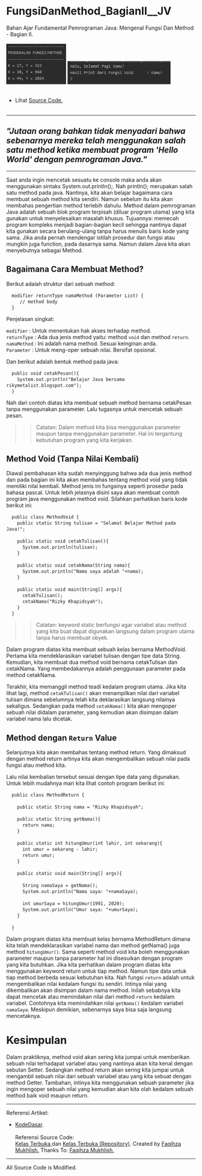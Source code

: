 # FungsiDanMethod_BagianII__JV
Bahan Ajar Fundamental Pemrograman Java: Mengenal Fungsi Dan Method - Bagian II.<br><br>
<img src="https://github.com/RizkyKhapidsyah/FungsiDanMethod_BagianII__JV/blob/master/result/001.PNG">
<img src="https://github.com/RizkyKhapidsyah/FungsiDanMethod_BagianII__JV/blob/master/result/002.PNG"><br><br>
- Lihat <a href="https://github.com/RizkyKhapidsyah/FungsiDanMethod_BagianII__JV/tree/master/src/com/rizkykhapidsyah/fdmii">Source Code.</a><br><br>

-----

## <i>"Jutaan orang bahkan tidak menyadari bahwa sebenarnya mereka telah menggunakan salah satu method ketika membuat program 'Hello World' dengan pemrograman Java."</i>

---

Saat anda ingin mencetak sesuatu ke console maka anda akan menggunakan sintaks System.out.println();. Nah println(); merupakan salah satu method pada java. Nantinya, kita akan belajar bagaimana cara membuat sebuah method kita sendiri. Namun sebelum itu kita akan membahas pengertian method terlebih dahulu. Method dalam pemrograman Java adalah sebuah blok program terpisah (diluar program utama) yang kita gunakan untuk menyelesaikan masalah khusus. Tujuannya: memecah program kompleks menjadi bagian-bagian kecil sehingga nantinya dapat kita gunakan secara berulang-ulang tanpa harus menulis baris kode yang sama. Jika anda pernah mendengar istilah prosedur dan fungsi atau mungkin juga function, pada dasarnya sama. Namun dalam Java kita akan menyebutnya sebagai Method.

## Bagaimana Cara Membuat Method?

Berikut adalah struktur dari sebuah method:

      modifier returnType namaMethod (Parameter List) {
         // method body
      }

Penjelasan singkat:

<code>modifier</code> : Untuk menentukan hak akses terhadap method.<br>
<code>returnType</code> : Ada dua jenis method yaitu: method <code>void</code> dan method <code>return</code>.<br>
<code>namaMethod</code> : Ini adalah nama method. Sesuai keinginan anda.<br>
<code>Parameter</code> : Untuk meng-oper sebuah nilai. Bersifat opsional.<br>

Dan berikut adalah bentuk method pada java:

      public void cetakPesan(){
        System.out.println("Belajar Java bersama rikymetalist.blogspot.com");
      }

Nah dari contoh diatas kita membuat sebuah method bernama cetakPesan tanpa menggunakan parameter. Lalu tugasnya untuk mencetak sebuah pesan.

>> Catatan: Dalam method kita bisa menggunakan parameter maupun tanpa menggunakan parameter. Hal ini tergantung kebutuhan program yang kita kerjakan.

## Method Void (Tanpa Nilai Kembali)

Diawal pembahasan kita sudah menyinggung bahwa ada dua jenis method dan pada bagian ini kita akan membahas tentang method void yang tidak memiliki nilai kembali. Method jenis ini fungsinya seperti prosedur pada bahasa pascal. Untuk lebih jelasnya disini saya akan membuat contoh program java menggunakan method void. Silahkan perhatikan baris kode berikut ini:

      public class MethodVoid {
        public static String tulisan = "Selamat Belajar Method pada Java!";

        public static void cetakTulisan(){
          System.out.println(tulisan);
        }

        public static void cetakNama(String nama){
          System.out.println("Nama saya adalah "+nama);
        }

        public static void main(String[] args){
          cetakTulisan();
          cetakNama("Rizky Khapidsyah");
        }
      }

>> Catatan: keyword static berfungsi agar variabel atau method yang kita buat dapat digunakan langsung dalam program utama tanpa harus membuat obyek. 

Dalam program diatas kita membuat sebuah kelas bernama MethodVoid. Pertama kita mendeklarasikan variabel tulisan dengan tipe data String. Kemudian, kita membuat dua method void bernama cetakTulisan dan cetakNama. Yang membedakannya adalah penggunaan parameter pada method cetakNama.

Terakhir, kita memanggil method teadi kedalam program utama. Jika kita lihat lagi, method <code>cetakTulisan()</code> akan menampilkan nilai dari variabel tulisan dimana sebelumnya telah kita deklarasikan langsung nilainya sekaligus. Sedangkan pada method <code>cetakNama()</code> kita akan mengoper sebuah nilai didalam parameter, yang kemudian akan disimpan dalam variabel nama lalu dicetak.

## Method dengan <code>Return</code> Value

Selanjutnya kita akan membahas tentang method return. Yang dimaksud dengan method return artinya kita akan mengembalikan sebuah nilai pada fungsi atau method kita.

Lalu nilai kembalian tersebut sesuai dengan tipe data yang digunakan. Untuk lebih mudahnya mari kita lihat contoh program berikut ini:

      public class MethodReturn {
      
        public static String nama = "Rizky Khapidsyah";

        public static String getNama(){
          return nama;
        }

        public static int hitungUmur(int lahir, int sekarang){
          int umur = sekarang - lahir;
          return umur;
        }

        public static void main(String[] args){

          String namaSaya = getNama();
          System.out.println("Nama saya: "+namaSaya);

          int umurSaya = hitungUmur(1991, 2020);
          System.out.println("Umur saya: "+umurSaya);
        }

      }

Dalam program diatas kita membuat kelas bernama MethodReturn dimana kita telah mendeklarasikan variabel nama dan method getNama() juga method <code>hitungUmur()</code>. Sama seperti method void kita boleh menggunakan parameter maupun tanpa parameter hal ini disesuikan dengan program yang kita butuhkan. Jika kita perhatikan dalam program diatas kita menggunakan keyword return untuk tiap method. Namun tipe data untuk tiap method berbeda sesuai kebutuhan kita. Nah fungsi <code>return</code> adalah untuk mengembalikan nilai kedalam fungsi itu sendiri. Intinya nilai yang dikembalikan akan disimpan dalam nama method. Inilah sebabnya kita dapat mencetak atau memindakan nilai dari method <code>return</code> kedalam variabel. Contohnya kita memindahkan nilai <code>getNama()</code> kedalam variabel <code>namaSaya</code>. Meskipun demikian, sebenarnya saya bisa saja langsung mencetaknya.


# Kesimpulan

Dalam praktiknya, method void akan sering kita jumpai untuk memberikan sebuah nilai terhadapat variabel atau yang nantinya akan kita kenal dengan sebutan Setter. Sedangkan method return akan sering kita jumpai untuk mengambil sebuah nilai dari sebuah variabel atau yang kita sebuat dengan method Getter. Tambahan, intinya kita menggunakan sebuah parameter jika ingin mengoper sebuah nilai yang kemudian akan kita olah kedalam sebuah method baik void maupun return.


-----
Referensi Artikel:<br>
- <a href="https://kodedasar.com">KodeDasar</a>.<br><br>
Referensi Source Code: <br>
<a href="https://www.youtube.com/user/faqihzamukhlish"> Kelas Terbuka </a> dan <a href="https://github.com/kelasterbuka"> Kelas Terbuka (Repository)</a>. Created by <a href="https://github.com/faqihza">Faqihza Mukhlish.</a> Thanks To: <a href="https://www.youtube.com/channel/UCRGHjysoCemh4y7tCJQs30w/about">Faqihza Mukhlish.</a><br>

-----
All Source Code is Modified.
